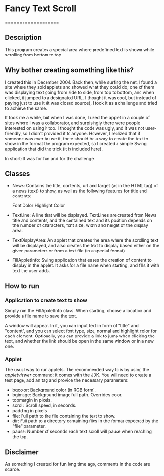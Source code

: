 # Fancy Text Scroll
===================

## Description
This program creates a special area where predefined text is shown while scrolling from bottom to top.

## Why bother creating something like this?
I created this in December 2004. Back then, while surfing the net, I found a site where they sold applets and showed what they could do; one of them was displaying text going from side to side, from top to bottom, and when clicked, it jumped to a designated URL. I thought it was cool, but instead of paying just to use it (it was closed source), I took it as a challenge and tried to achieve the same.

It took me a while, but when I was done, I used the applet in a couple of sites where I was a collaborator, and surpisingly there were people interested on using it too. I thought the code was ugly, and it was not user-friendly, so I didn't provided it to anyone. However, I realized that if someone was ever to use it, there should be a way to create the text to show in the format the program expected, so I created a simple Swing application that did the trick (it is included here).

In short: It was for fun and for the challenge.

## Classes
- News: Contains the title, contents, url and target (as in the <a> HTML tag) of a news (text) to show, as well as the following features for title and contents:

   Font
   Color
   Highlight Color

- TextLine: A line that will be displayed. TextLines are created from News title and contents, and the contained text and its position depends on the number of characters, font size, width and height of the display area.

- TextDisplayArea: An applet that creates the area where the scrolling text will be displayed, and also creates the text to display based either on the given parameters or from a text file (in a special format).

- FillAppletInfo: Swing application that eases the creation of content to display in the applet. It asks for a file name when starting, and fills it with text the user adds.

## How to run

### Application to create text to show
Simply run the FillAppletInfo class. When starting, choose a location and provide a file name to save the text.

A window will appear. In it, you can input text in form of "title" and "content", and you can select font type, size, normal and highlight color for each element. Optionally, you can provide a link to jump when clicking the text, and whether the link should be open in the same window or in a new one.

### Applet
The usual way to run applets. The recommended way to is by using the *appletviewer* command; it comes with the JDK. You will need to create a test page, add an <applet> tag and provide the necessary parameters:

- bgcolor: Background color (in RGB form).
- bgimage: Background image full path. Overrides color.
- topmargin in pixels.
- scroll: Scroll speed, in seconds.
- padding in pixels.
- file: Full path to the file containing the text to show.
- dir: Full path to a directory containing files in the format expected by the "file" parameter.
- pause: Number of seconds each text scroll will pause when reaching the top.

## Disclaimer
As something I created for fun long time ago, comments in the code are scarce.
